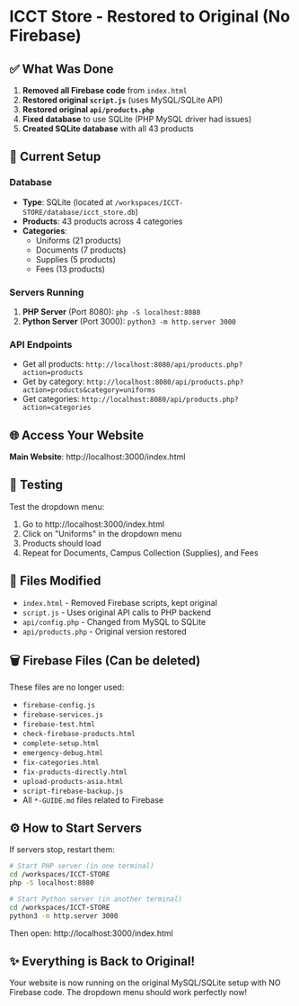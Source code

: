 # ICCT Store - Restored to Original (No Firebase)

## ✅ What Was Done

1. **Removed all Firebase code** from `index.html`
2. **Restored original `script.js`** (uses MySQL/SQLite API)
3. **Restored original `api/products.php`**
4. **Fixed database** to use SQLite (PHP MySQL driver had issues)
5. **Created SQLite database** with all 43 products

## 📁 Current Setup

### Database
- **Type**: SQLite (located at `/workspaces/ICCT-STORE/database/icct_store.db`)
- **Products**: 43 products across 4 categories
- **Categories**:
  - Uniforms (21 products)
  - Documents (7 products)
  - Supplies (5 products)
  - Fees (13 products)

### Servers Running
1. **PHP Server** (Port 8080): `php -S localhost:8080`
2. **Python Server** (Port 3000): `python3 -m http.server 3000`

### API Endpoints
- Get all products: `http://localhost:8080/api/products.php?action=products`
- Get by category: `http://localhost:8080/api/products.php?action=products&category=uniforms`
- Get categories: `http://localhost:8080/api/products.php?action=categories`

## 🌐 Access Your Website

**Main Website**: http://localhost:3000/index.html

## 🧪 Testing

Test the dropdown menu:
1. Go to http://localhost:3000/index.html
2. Click on "Uniforms" in the dropdown menu
3. Products should load
4. Repeat for Documents, Campus Collection (Supplies), and Fees

## 📝 Files Modified

- `index.html` - Removed Firebase scripts, kept original
- `script.js` - Uses original API calls to PHP backend
- `api/config.php` - Changed from MySQL to SQLite
- `api/products.php` - Original version restored

## 🗑️ Firebase Files (Can be deleted)

These files are no longer used:
- `firebase-config.js`
- `firebase-services.js`
- `firebase-test.html`
- `check-firebase-products.html`
- `complete-setup.html`
- `emergency-debug.html`
- `fix-categories.html`
- `fix-products-directly.html`
- `upload-products-asia.html`
- `script-firebase-backup.js`
- All `*-GUIDE.md` files related to Firebase

## ⚙️ How to Start Servers

If servers stop, restart them:

```bash
# Start PHP server (in one terminal)
cd /workspaces/ICCT-STORE
php -S localhost:8080

# Start Python server (in another terminal)
cd /workspaces/ICCT-STORE
python3 -m http.server 3000
```

Then open: http://localhost:3000/index.html

## ✨ Everything is Back to Original!

Your website is now running on the original MySQL/SQLite setup with NO Firebase code. The dropdown menu should work perfectly now!
